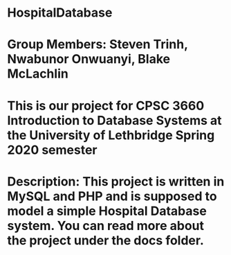 # HospitalDatabase

# Group Members: Steven Trinh, Nwabunor Onwuanyi, Blake McLachlin

# This is our project for CPSC 3660 Introduction to Database Systems at the University of Lethbridge Spring 2020 semester

# Description: This project is written in MySQL and PHP and is supposed to model a simple Hospital Database system. You can read more about the project under the docs folder.

